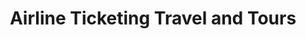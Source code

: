 ---
title: "Airline Ticketing Travel and Tours"
url: /cainta/airline-ticketing-travel-and-tours/
shop: travel agency
---